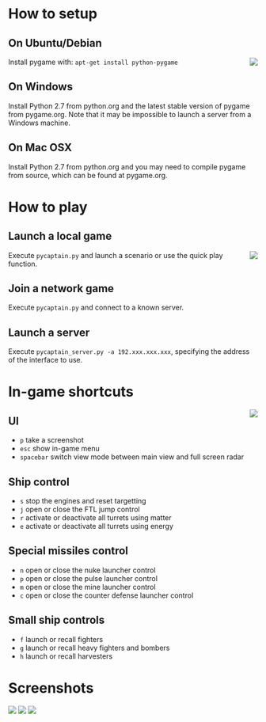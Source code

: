 # How to setup
## On Ubuntu/Debian

<img align="right" src="https://raw.githubusercontent.com/xymus/pycaptain/master/web/art-evolved.png">

Install pygame with: `apt-get install python-pygame`

## On Windows

Install Python 2.7 from python.org and the latest stable version of pygame from pygame.org. Note that it may be impossible to launch a server from a Windows machine.

## On Mac OSX

Install Python 2.7 from python.org and you may need to compile pygame from source, which can be found at pygame.org.

# How to play

## Launch a local game

<img align="right" src="https://raw.githubusercontent.com/xymus/pycaptain/master/web/art-ai.png">

Execute `pycaptain.py` and launch a scenario or use the quick play function.

## Join a network game
Execute `pycaptain.py` and connect to a known server.

## Launch a server
Execute `pycaptain_server.py -a 192.xxx.xxx.xxx`, specifying the address of the interface to use.

# In-game shortcuts

<img align="right" src="https://raw.githubusercontent.com/xymus/pycaptain/master/web/art-human.png">

## UI

* `p` take a screenshot
* `esc` show in-game menu
* `spacebar` switch view mode between main view and full screen radar

## Ship control

* `s` stop the engines and reset targetting
* `j` open or close the FTL jump control
* `r` activate or deactivate all turrets using matter
* `e` activate or deactivate all turrets using energy

## Special missiles control

* `n` open or close the nuke launcher control
* `p` open or close the pulse launcher control
* `m` open or close the mine launcher control
* `c` open or close the counter defense launcher control

## Small ship controls

* `f` launch or recall fighters
* `g` launch or recall heavy fighters and bombers
* `h` launch or recall harvesters

# Screenshots

<img src="https://raw.githubusercontent.com/xymus/pycaptain/master/web/screenshots/0.thumb.jpg">

<img src="https://raw.githubusercontent.com/xymus/pycaptain/master/web/screenshots/1.thumb.jpg">

<img src="https://raw.githubusercontent.com/xymus/pycaptain/master/web/screenshots/2.thumb.jpg">
